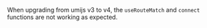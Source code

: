 When upgrading from umijs v3 to v4, the `useRouteMatch` and `connect` functions are not working as expected.
